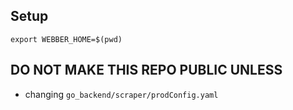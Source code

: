 ## Setup

```
export WEBBER_HOME=$(pwd)
```

## DO NOT MAKE THIS REPO PUBLIC UNLESS

- changing `go_backend/scraper/prodConfig.yaml`

